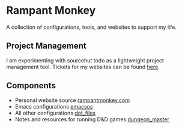 # Rampant Monkey

A collection of configurations, tools, and websites to support my life.

## Project Management

I am experimenting with sourcehut todo as a lightweight project management tool. Tickets for my websites can be found [here](https://todo.sr.ht/~rampantmonkey/Websites).

## Components

- Personal website source [rampantmonkey.com](https://git.sr.ht/~rampantmonkey/rampantmonkey.com)
- Emacs configurations [emacsos](https://git.sr.ht/~rampantmonkey/emacsos)
- All other configurations [dot_files](https://git.sr.ht/~rampantmonkey/dot_files)
- Notes and resources for running D&D games [dungeon_master](https://git.sr.ht/~rampantmonkeydungeon_master)
